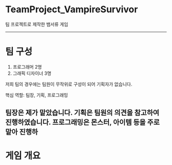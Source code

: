 
# TeamProject_VampireSurvivor
팀 프로젝트로 제작한 뱀서류 게임

---
# 팀 구성
1. 프로그래머 2명
2. 그래픽 디자이너 3명

  저희 팀의 경우에는 팀원이 무작위로 구성이 되어 기획자가 없습니다.
  
  핵심 역할: 팀장, 기획, 프로그래밍
  
  팀장은 제가 맡았습니다.
  기획은 팀원의 의견을 참고하여 진행하였습니다.
  프로그래밍은 몬스터, 아이템 등을 주로 맡아 진행하
---
# 게임 개요
